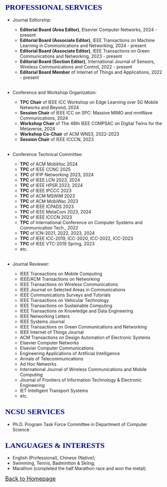 ## <span id="j10"><font color='darkblue' face="Georgia" size="5">PROFESSIONAL SERVICES</font></span>
   * Journal Editorship:
     * **Editorial Board (Area Editor)**, Elsevier Computer Networks, 2024 - present
     * **Editorial Board (Associate Editor)**, IEEE Transactions on Machine Learning in Communications and Networking, 2024 - present
     * **Editorial Board (Associate Editor)**, IEEE Transactions on Green Communications and Networking, 2023 - present
     * **Editorial Board (Section Editor)**, International Journal of Sensors, Wireless Communications and Control, 2022 - present
     * **Editorial Board Member** of Internet of Things and Applications, 2022 - present    
  &nbsp;
  &nbsp;
  &nbsp;
  &nbsp;            
       
  * Conference and Workshop Organization:
    * **TPC Chair** of IEEE ICC Workshop on Edge Learning over 5G Mobile Networks and Beyond, 2024
    * **Session Chair** of IEEE ICC on SPC: Massive MIMO and mmWave Communications, 2024 
    * **Workshop Chair** of The 48th IEEE COMPSAC on Digital Twins for the Metaverse, 2024
    * **Workshop Co-Chair** of ACM WNS3, 2022-2023
    * **Session Chair** of IEEE ICCCN, 2023      
  &nbsp;
  &nbsp;
  &nbsp;
  &nbsp;  

  * Conference Technical Committee:
    * **TPC** of ACM MobiHoc 2024
    * **TPC** of IEEE CCNC 2025
    * **TPC** of IFIP Networking 2023, 2024
    * **TPC** of IEEE LCN 2023, 2024
    * **TPC** of IEEE HPSR 2023, 2024
    * **TPC** of IEEE IPCCC 2023
    * **TPC** of ACM MSWiM 2023
    * **TPC** of ACM MobiWac 2023
    * **TPC** of IEEE ICPADS 2023
    * **TPC** of IEEE MetaCom 2023, 2024
    * **TPC** of IEEE ICCCN 2023
    * **TPC** of International Conference on Computer Systems and Communication Tech., 2022 
    * **TPC** of ICN-2021, 2022, 2023, 2024
    * **TPC** of IEEE ICC-2019, ICC-2020, ICC-2022, ICC-2023
    * **TPC** of IEEE VTC-2019 Spring, 2023
    * etc.    
  &nbsp;
  &nbsp;
  &nbsp;
  &nbsp;  

  * Journal Reviewer:  
    * IEEE Transactions on Mobile Computing
    * IEEE/ACM Transactions on Networking
    * IEEE Transactions on Wireless Communications
    * IEEE Journal on Selected Areas in Communications
    * IEEE Communications Surveys and Tutorials
    * IEEE Transactions on Vehicular Technology
    * IEEE Transactions on Sustainable Computing
    * IEEE Transactions on Knowledge and Data Engineering
    * IEEE Networking Letters
    * IEEE Systems Journal
    * IEEE Transactions on Green Communications and Networking
    * IEEE Internet of Things Journal
    * ACM Transactions on Design Automation of Electronic Systems
    * Elsevier Computer Networks
    * Elsevier Computer Communications
    * Engineering Applications of Artificial Intelligence
    * Annals of Telecommunications
    * Ad Hoc Networks
    * International Journal of Wireless Communications and Mobile Computing
    * Journal of Frontiers of Information Technology & Electronic Engineering
    * IET Intelligent Transport Systems
    * etc.


## <span id="j10"><font color='darkblue' face="Georgia" size="5">NCSU SERVICES</font></span>
* Ph.D. Program Task Force Committee in Department of Computer Science
  
<!-- ## <span id="j11"><font color='darkblue' face="Georgia" size="5">SKILLS & PROFICIENCY</font></span>
* Advanced
  * Computer programming with **C/C++**, **Python**;
  * Modeling, scripting and data analysis with **MATLAB**, **Python**, **Shell**;
  * Knowledge and understanding of software and tools with **ns-3**, **TensorFlow**;
  * Documental skills with **LaTeX** and **MS office suite**;
  * Operation system with **Linux**. -->


  
## <span id="j12"><font color='darkblue' face="Georgia" size="5">LANGUAGES & INTERESTS</font></span>
  * English (Professional), Chinese (Native);
  * Swimming, Tennis, Badmintton & Skiing;
  * Marathon (completed the half Marathon race and won the metal). 

[<u><font size='4'>Back to Homepage</font></u>](https://yuchen-sh.github.io)
